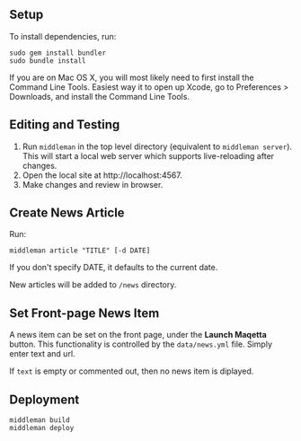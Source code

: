 Setup
-----

To install dependencies, run:

	sudo gem install bundler
	sudo bundle install

If you are on Mac OS X, you will most likely need to first install the Command Line Tools.  Easiest way it to open up Xcode, go to Preferences > Downloads, and install the Command Line Tools.


Editing and Testing
-------------------

1. Run `middleman` in the top level directory (equivalent to `middleman server`). This will start a local web server which supports live-reloading after changes.
2. Open the local site at http://localhost:4567.
3. Make changes and review in browser.


Create News Article
-------------------

Run:

	middleman article "TITLE" [-d DATE]

If you don't specify DATE, it defaults to the current date.

New articles will be added to `/news` directory.


Set Front-page News Item
------------------------

A news item can be set on the front page, under the **Launch Maqetta** button.  This functionality is controlled by the `data/news.yml` file. Simply enter text and url.

If `text` is empty or commented out, then no news item is diplayed.


Deployment
----------

	middleman build
	middleman deploy
